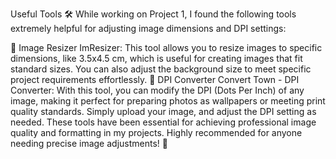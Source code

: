 Useful Tools 🛠️
While working on Project 1, I found the following tools extremely helpful for adjusting image dimensions and DPI settings:

📏 Image Resizer
ImResizer: This tool allows you to resize images to specific dimensions, like 3.5x4.5 cm, which is useful for creating images that fit standard sizes. You can also adjust the background size to meet specific project requirements effortlessly.
🌄 DPI Converter
Convert Town - DPI Converter: With this tool, you can modify the DPI (Dots Per Inch) of any image, making it perfect for preparing photos as wallpapers or meeting print quality standards. Simply upload your image, and adjust the DPI setting as needed.
These tools have been essential for achieving professional image quality and formatting in my projects. Highly recommended for anyone needing precise image adjustments! 🎉

